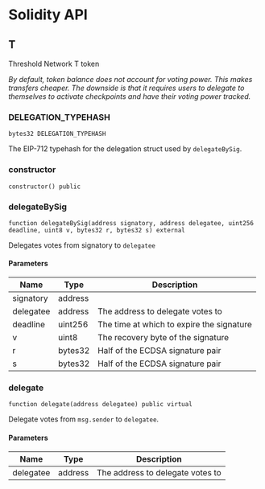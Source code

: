 # Solidity API

## T

Threshold Network T token

_By default, token balance does not account for voting power.
     This makes transfers cheaper. The downside is that it requires users
     to delegate to themselves to activate checkpoints and have their
     voting power tracked._

### DELEGATION_TYPEHASH

```solidity
bytes32 DELEGATION_TYPEHASH
```

The EIP-712 typehash for the delegation struct used by
        `delegateBySig`.

### constructor

```solidity
constructor() public
```

### delegateBySig

```solidity
function delegateBySig(address signatory, address delegatee, uint256 deadline, uint8 v, bytes32 r, bytes32 s) external
```

Delegates votes from signatory to `delegatee`

#### Parameters

| Name | Type | Description |
| ---- | ---- | ----------- |
| signatory | address |  |
| delegatee | address | The address to delegate votes to |
| deadline | uint256 | The time at which to expire the signature |
| v | uint8 | The recovery byte of the signature |
| r | bytes32 | Half of the ECDSA signature pair |
| s | bytes32 | Half of the ECDSA signature pair |

### delegate

```solidity
function delegate(address delegatee) public virtual
```

Delegate votes from `msg.sender` to `delegatee`.

#### Parameters

| Name | Type | Description |
| ---- | ---- | ----------- |
| delegatee | address | The address to delegate votes to |

